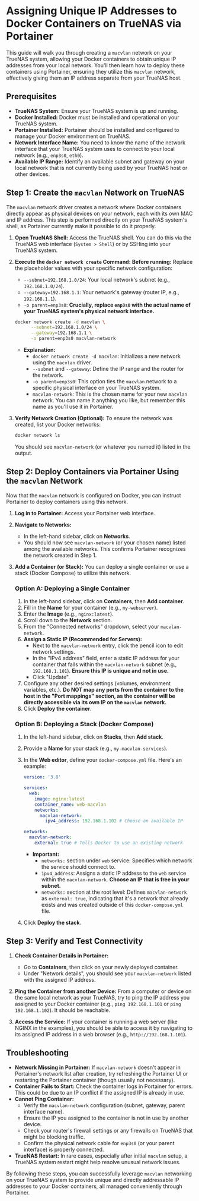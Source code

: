 # Assigning Unique IP Addresses to Docker Containers on TrueNAS via Portainer

This guide will walk you through creating a `macvlan` network on your TrueNAS system, allowing your Docker containers to obtain unique IP addresses from your local network. You'll then learn how to deploy these containers using Portainer, ensuring they utilize this `macvlan` network, effectively giving them an IP address separate from your TrueNAS host.

## Prerequisites

*   **TrueNAS System:** Ensure your TrueNAS system is up and running.
*   **Docker Installed:** Docker must be installed and operational on your TrueNAS system.
*   **Portainer Installed:** Portainer should be installed and configured to manage your Docker environment on TrueNAS.
*   **Network Interface Name:** You need to know the name of the network interface that your TrueNAS system uses to connect to your local network (e.g., `enp3s0`, `eth0`).
*   **Available IP Range:** Identify an available subnet and gateway on your local network that is not currently being used by your TrueNAS host or other devices.

## Step 1: Create the `macvlan` Network on TrueNAS

The `macvlan` network driver creates a network where Docker containers directly appear as physical devices on your network, each with its own MAC and IP address. This step is performed directly on your TrueNAS system's shell, as Portainer currently make it possible to do it properly.

1.  **Open TrueNAS Shell:** Access the TrueNAS shell. You can do this via the TrueNAS web interface (`System > Shell`) or by SSHing into your TrueNAS system.

2.  **Execute the `docker network create` Command:**
    **Before running:** Replace the placeholder values with your specific network configuration:

    *   `--subnet=192.168.1.0/24`: Your local network's subnet (e.g., `192.168.1.0/24`).
    *   `--gateway=192.168.1.1`: Your network's gateway (router IP, e.g., `192.168.1.1`).
    *   `-o parent=enp3s0`: **Crucially, replace `enp3s0` with the actual name of your TrueNAS system's physical network interface.**

    ```bash
    docker network create -d macvlan \
          --subnet=192.168.1.0/24 \
          --gateway=192.168.1.1 \
          -o parent=enp3s0 macvlan-network
    ```

    *   **Explanation:**
        *   `docker network create -d macvlan`: Initializes a new network using the `macvlan` driver.
        *   `--subnet` and `--gateway`: Define the IP range and the router for the network.
        *   `-o parent=enp3s0`: This option ties the `macvlan` network to a specific physical interface on your TrueNAS system.
        *   `macvlan-network`: This is the chosen name for your new `macvlan` network. You can name it anything you like, but remember this name as you'll use it in Portainer.

3.  **Verify Network Creation (Optional):**
    To ensure the network was created, list your Docker networks:

    ```bash
    docker network ls
    ```

    You should see `macvlan-network` (or whatever you named it) listed in the output.

## Step 2: Deploy Containers via Portainer Using the `macvlan` Network

Now that the `macvlan` network is configured on Docker, you can instruct Portainer to deploy containers using this network.

1.  **Log in to Portainer:** Access your Portainer web interface.

2.  **Navigate to Networks:**
    *   In the left-hand sidebar, click on **Networks**.
    *   You should now see `macvlan-network` (or your chosen name) listed among the available networks. This confirms Portainer recognizes the network created in Step 1.

3.  **Add a Container (or Stack):**
    You can deploy a single container or use a stack (Docker Compose) to utilize this network.

    ### Option A: Deploying a Single Container

    1.  In the left-hand sidebar, click on **Containers**, then **Add container**.
    2.  Fill in the **Name** for your container (e.g., `my-webserver`).
    3.  Enter the **Image** (e.g., `nginx:latest`).
    4.  Scroll down to the **Network** section.
    5.  From the "Connected networks" dropdown, select your `macvlan-network`.
    6.  **Assign a Static IP (Recommended for Servers):**
        *   Next to the `macvlan-network` entry, click the pencil icon to edit network settings.
        *   In the "IPv4 address" field, enter a static IP address for your container that falls within the `macvlan-network` subnet (e.g., `192.168.1.101`). **Ensure this IP is unique and not in use.**
        *   Click "Update".
    7.  Configure any other desired settings (volumes, environment variables, etc.). **Do NOT map any ports from the container to the host in the "Port mappings" section, as the container will be directly accessible via its own IP on the `macvlan` network.**
    8.  Click **Deploy the container**.

    ### Option B: Deploying a Stack (Docker Compose)

    1.  In the left-hand sidebar, click on **Stacks**, then **Add stack**.
    2.  Provide a **Name** for your stack (e.g., `my-macvlan-services`).
    3.  In the **Web editor**, define your `docker-compose.yml` file. Here's an example:

        ```yaml
        version: '3.8'

        services:
          web:
            image: nginx:latest
            container_name: web-macvlan
            networks:
              macvlan-network:
                ipv4_address: 192.168.1.102 # Choose an available IP

        networks:
          macvlan-network:
            external: true # Tells Docker to use an existing network
        ```

        *   **Important:**
            *   `networks:` section under `web` service: Specifies which network the service should connect to.
            *   `ipv4_address`: Assigns a static IP address to the `web` service within the `macvlan-network`. **Choose an IP that is free in your subnet.**
            *   `networks:` section at the root level: Defines `macvlan-network` as `external: true`, indicating that it's a network that already exists and was created outside of this `docker-compose.yml` file.

    4.  Click **Deploy the stack**.

## Step 3: Verify and Test Connectivity

1.  **Check Container Details in Portainer:**
    *   Go to **Containers**, then click on your newly deployed container.
    *   Under "Network details", you should see your `macvlan-network` listed with the assigned IP address.

2.  **Ping the Container from another Device:**
    From a computer or device on the same local network as your TrueNAS, try to ping the IP address you assigned to your Docker container (e.g., `ping 192.168.1.101` or `ping 192.168.1.102`). It should be reachable.

3.  **Access the Service:**
    If your container is running a web server (like NGINX in the examples), you should be able to access it by navigating to its assigned IP address in a web browser (e.g., `http://192.168.1.101`).

## Troubleshooting

*   **Network Missing in Portainer:** If `macvlan-network` doesn't appear in Portainer's network list after creation, try refreshing the Portainer UI or restarting the Portainer container (though usually not necessary).
*   **Container Fails to Start:** Check the container logs in Portainer for errors. This could be due to an IP conflict if the assigned IP is already in use.
*   **Cannot Ping Container:**
    *   Verify the `macvlan-network` configuration (subnet, gateway, parent interface name).
    *   Ensure the IP you assigned to the container is not in use by another device.
    *   Check your router's firewall settings or any firewalls on TrueNAS that might be blocking traffic.
    *   Confirm the physical network cable for `enp3s0` (or your parent interface) is properly connected.
*   **TrueNAS Restart:** In rare cases, especially after initial `macvlan` setup, a TrueNAS system restart might help resolve unusual network issues.

By following these steps, you can successfully leverage `macvlan` networking on your TrueNAS system to provide unique and directly addressable IP addresses to your Docker containers, all managed conveniently through Portainer.
